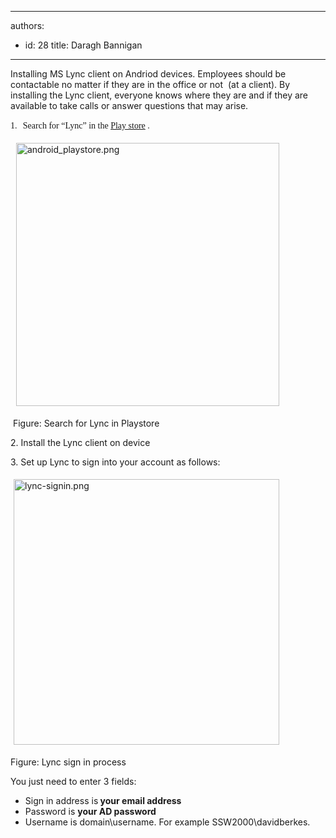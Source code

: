 

---
authors:
  - id: 28
    title: Daragh Bannigan
---




<span class='intro'> ​Installing MS Lync client on Andriod devices. Employees should be contactable no matter if they are in the office or not&#160; (at a client). By installing the Lync client, everyone knows where they are and if they are available to take calls or answer questions that may arise. </span>

<p>​<span><span><font face="Tahoma">1.</font><span style="font-style&#58;normal;font-variant&#58;normal;font-weight&#58;normal;font-size&#58;7pt;line-height&#58;normal;font-family&#58;'times new roman';">&#160;&#160;&#160; </span></span></span><font face="Tahoma">Search for “Lync” in the&#160;<a href="https&#58;//play.google.com/store">Play store</a> <img title="You are now leaving SSW" src="/_LAYOUTS/15/Images/SSW/external.gif" alt="" />.</font></p><p>&#160;<img alt="android_playstore.png" src="/ITAndNetworking/Rules-to-Better-Lync/SiteAssets/Pages/Do-you-install-the-android-versions/android_playstore.png" style="margin&#58;5px;width&#58;421px;" /></p><p>&#160;Figure&#58; Search for Lync in Playstore</p><p>2. Install the Lync client on device</p><p>3. Set up Lync to sign into your account as follows&#58;</p><p><img alt="lync-signin.png" src="/ITAndNetworking/Rules-to-Better-Lync/SiteAssets/Pages/Do-you-install-the-android-versions/lync-signin.png" style="margin&#58;5px;width&#58;425px;" />&#160;</p><p>Figure&#58; Lync&#160;sign in process</p><p>You just need to enter 3 fields&#58;</p><ul><li>Sign in address is<strong> your email address</strong></li><li>Password is <strong>your AD password</strong></li><li>Username is domain\username. For example SSW2000\davidberkes.</li></ul>


